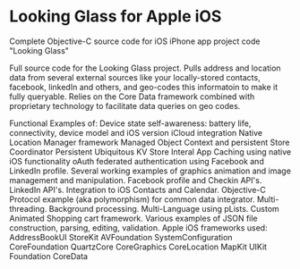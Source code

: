 # Looking Glass for Apple iOS
Complete Objective-C source code for iOS iPhone app project code "Looking Glass"

Full source code for the Looking Glass project. Pulls address and location data from several external sources like your locally-stored contacts, facebook, linkedIn and others, and geo-codes this informatoin to make it fully queryable. Relies on the Core Data framework combined with proprietary technology to facilitate data queries on geo codes.

Functional Examples of:
 Device state self-awareness: battery life, connectivity, device model and iOS version
 iCloud integration
 Native Location Manager framework
 Managed Object Context and persistent Store Coordinator
 Persistent Ubiquitous KV Store
 Interal App Caching using native iOS functionality
 oAuth federated authentication using Facebook and LinkedIn profile.
 Several working examples of graphics animation and image management and manipulation.
 Facebook profile and Checkin API's.
 LinkedIn API's.
 Integration to iOS Contacts and Calendar.
 Objective-C Protocol example (aka polymorphism) for common data integrator.
 Multi-threading.
 Background processing.
 Multi-Language using pLists.
 Custom Animated Shopping cart framework.
 Various examples of JSON file construction, parsing, editing, validation.
 Apple iOS frameworks used:
	 AddressBookUI
	 StoreKit
	 AVFoundation
	 SystemConfiguration
	 CoreFoundation
	 QuartzCore
	 CoreGraphics
	 CoreLocation
	 MapKit
	 UIKit
	 Foundation
	 CoreData
	
